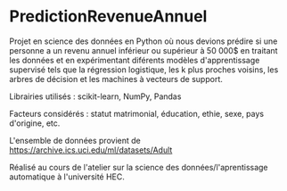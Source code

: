 # PredictionRevenueAnnuel

Projet en science des données en Python où nous devions prédire si une personne a un revenu annuel inférieur ou supérieur à 50 000$ en traitant les données et en expérimentant diférents modèles d'apprentissage supervisé tels que la régression logistique, les k plus proches voisins, les arbres de décision et les machines à vecteurs de support. 

Librairies utilisés : scikit-learn, NumPy, Pandas

Facteurs considérés : statut matrimonial, éducation, ethie, sexe, pays d'origine, etc.

L'ensemble de données provient de  https://archive.ics.uci.edu/ml/datasets/Adult

Réalisé au cours de l'atelier sur la science des données/l'aprentissage automatique à l'université HEC. 
